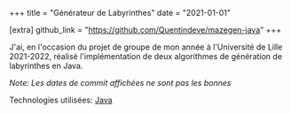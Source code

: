 +++
title = "Générateur de Labyrinthes"
date = "2021-01-01"

[extra]
github_link = "https://github.com/Quentindeve/mazegen-java"
+++

J'ai, en l'occasion du projet de groupe de mon année à l'Université de Lille 2021-2022, réalisé l'implémentation de deux algorithmes de génération de labyrinthes en Java.

*Note: Les dates de commit affichées ne sont pas les bonnes*

Technologies utilisées: [Java](https://java.net)